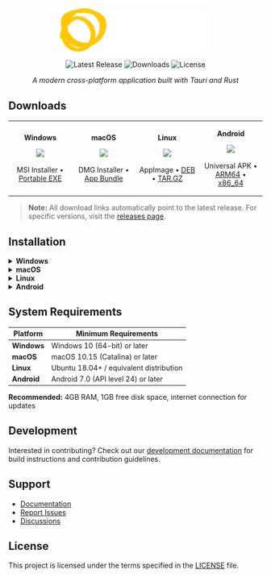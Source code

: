<div align="center">

<img src="src-tauri/icons/circulo-logo.svg" alt="Circulo" width="300">

![Latest Release](https://img.shields.io/github/v/release/unytco/circulo?style=flat-square&color=blue)
![Downloads](https://img.shields.io/github/downloads/unytco/circulo/total?style=flat-square&color=green)
![License](https://img.shields.io/github/license/unytco/circulo?style=flat-square)

_A modern cross-platform application built with Tauri and Rust_

</div>

## Downloads

<table>
<tr>
<td width="25%" align="center">

**Windows**

[<img src="https://img.shields.io/badge/-Download-blue?style=flat-square&logoColor=white" height="35">](https://github.com/unytco/circulo/releases/latest/download/circulo_0.1.0_x64_en-US.msi)

MSI Installer • [Portable EXE](https://github.com/unytco/circulo/releases/latest/download/circulo.exe)

</td>
<td width="25%" align="center">

**macOS**

[<img src="https://img.shields.io/badge/-Download-black?style=flat-square&logoColor=white" height="35">](https://github.com/unytco/circulo/releases/latest/download/circulo_0.1.0_universal.dmg)

DMG Installer • [App Bundle](https://github.com/unytco/circulo/releases/latest/download/circulo.app.tar.gz)

</td>
<td width="25%" align="center">

**Linux**

[<img src="https://img.shields.io/badge/-Download-orange?style=flat-square&logoColor=white" height="35">](https://github.com/unytco/circulo/releases/latest/download/circulo_0.1.0_amd64.AppImage)

AppImage • [DEB](https://github.com/unytco/circulo/releases/latest/download/circulo_0.1.0_amd64.deb) • [TAR.GZ](https://github.com/unytco/circulo/releases/latest/download/circulo_0.1.0_amd64.tar.gz)

</td>
<td width="25%" align="center">

**Android**

[<img src="https://img.shields.io/badge/-Download-green?style=flat-square&logoColor=white" height="35">](https://github.com/unytco/circulo/releases/latest/download/circulo_0.1.0_universal.apk)

Universal APK • [ARM64](https://github.com/unytco/circulo/releases/latest/download/circulo_0.1.0_arm64-v8a.apk) • [x86_64](https://github.com/unytco/circulo/releases/latest/download/circulo_0.1.0_x86_64.apk)

</td>
</tr>
</table>

> **Note:** All download links automatically point to the latest release. For specific versions, visit the [releases page](https://github.com/unytco/circulo/releases).

## Installation

<details>
<summary><strong>Windows</strong></summary>

1. Download the `.msi` installer
2. Run the installer and follow the setup wizard
3. Launch Circulo from the Start menu

</details>

<details>
<summary><strong>macOS</strong></summary>

1. Download the `.dmg` file
2. Open the DMG and drag Circulo to your Applications folder
3. Launch from Applications (you may need to allow the app in System Preferences > Security)

</details>

<details>
<summary><strong>Linux</strong></summary>

**AppImage (Recommended)**

1. Download the `.AppImage` file
2. Make it executable: `chmod +x circulo_0.1.0_amd64.AppImage`
3. Run: `./circulo_0.1.0_amd64.AppImage`

**Debian/Ubuntu**

1. Download the `.deb` package
2. Install: `sudo dpkg -i circulo_0.1.0_amd64.deb`
3. Run: `circulo`

</details>

<details>
<summary><strong>Android</strong></summary>

1. Download the appropriate APK for your device architecture
2. Enable "Install from unknown sources" in your device settings
3. Install the APK file
4. Launch Circulo from your app drawer

</details>

## System Requirements

| Platform    | Minimum Requirements                    |
| ----------- | --------------------------------------- |
| **Windows** | Windows 10 (64-bit) or later            |
| **macOS**   | macOS 10.15 (Catalina) or later         |
| **Linux**   | Ubuntu 18.04+ / equivalent distribution |
| **Android** | Android 7.0 (API level 24) or later     |

**Recommended:** 4GB RAM, 1GB free disk space, internet connection for updates

## Development

Interested in contributing? Check out our [development documentation](docs/) for build instructions and contribution guidelines.

## Support

- [Documentation](docs/)
- [Report Issues](https://github.com/unytco/circulo/issues)
- [Discussions](https://github.com/unytco/circulo/discussions)

## License

This project is licensed under the terms specified in the [LICENSE](LICENSE) file.

